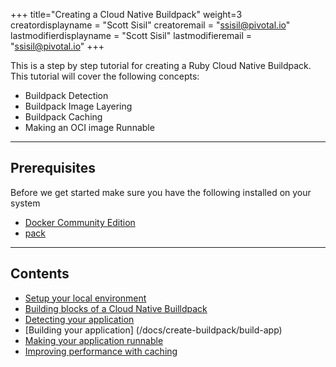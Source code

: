 +++
title="Creating a Cloud Native Buildpack"
weight=3
creatordisplayname = "Scott Sisil"
creatoremail = "ssisil@pivotal.io"
lastmodifierdisplayname = "Scott Sisil"
lastmodifieremail = "ssisil@pivotal.io"
+++

This is a step by step tutorial for creating a Ruby Cloud Native Buildpack. This tutorial will cover the following concepts: 

- Buildpack Detection
- Buildpack Image Layering
- Buildpack Caching
- Making an OCI image Runnable

---

## Prerequisites

Before we get started make sure you have the following installed on your system 

- [Docker Community Edition](https://store.docker.com/search?type=edition&offering=community)
- [pack](https://github.com/buildpack/pack/releases)   

---


## Contents

- [Setup your local environment](/docs/create-buildpack/setup-local-environment)
- [Building blocks of a Cloud Native Builldpack](/docs/create-buildpack/building-blocks-cnb)
- [Detecting your application](/docs/create-buildpack/detection)
- [Building your application] (/docs/create-buildpack/build-app)
- [Making your application runnable](/docs/create-buildpack/make-app-runnable)
- [Improving performance with caching](/docs/create-buildpack/caching)





